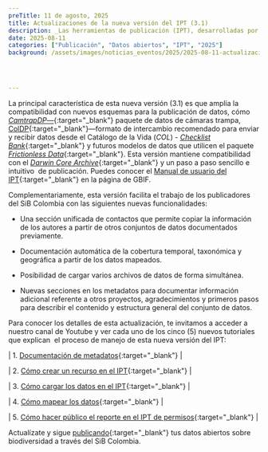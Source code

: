 ```yaml
---
preTitle: 11 de agosto, 2025
title: Actualizaciones de la nueva versión del IPT (3.1)
description: _Las herramientas de publicación (IPT), desarrolladas por el Sistema Global de Información sobre Biodiversidad (GBIF), fueron actualizadas en la infraestructura del SiB Colombia a una nueva versión con funcionalidades que facilitan la edición de metadatos y la publicación de conjuntos de datos._
date: 2025-08-11
categories: ["Publicación", "Datos abiertos", "IPT", "2025"]
background: /assets/images/noticias_eventos/2025/2025-08-11-actualizacion-ipt-3.1.png




---
```


La principal característica de esta nueva versión (3.1) es que amplía la  compatibilidad con nuevos esquemas para la publicación de datos, cómo [_CamtrapDP_—](https://camtrap-dp.tdwg.org/){:target="\_blank"} paquete de datos de cámaras trampa, [ColDP](https://github.com/CatalogueOfLife/coldp){:target="\_blank"}—formato de intercambio recomendado para enviar y recibir datos desde el Catálogo de la Vida (_COL_) - [_Checklist Bank_](https://www.checklistbank.org/){:target="\_blank"} y futuros modelos de datos que utilicen el paquete [_Frictionless Data_](https://specs.frictionlessdata.io/data-package/){:target="\_blank"}. Esta versión mantiene compatibilidad con el [_Darwin Core Archive_](https://ipt.gbif.org/manual/es/ipt/latest/dwca-guide#qu%C3%A9-es-un-archivo-darwin-core-dwc-a){:target="\_blank"} y un paso a paso sencillo e intuitivo  de publicación. Puedes conocer el [Manual de usuario del IPT](https://ipt.gbif.org/manual/es/ipt/latest/){:target="\_blank"} en la página de GBIF.

Complementariamente, esta versión facilita el trabajo de los publicadores del SiB Colombia con las siguientes nuevas funcionalidades:

- Una sección unificada de contactos que permite copiar la información de los autores a partir de otros conjuntos de datos documentados previamente.

- Documentación automática de la cobertura temporal, taxonómica y geográfica a partir de los datos mapeados.

- Posibilidad de cargar varios archivos de datos de forma simultánea.

- Nuevas secciones en los metadatos para documentar información adicional referente a otros proyectos, agradecimientos y primeros pasos para describir el contenido y estructura general del conjunto de datos.

Para conocer los detalles de esta actualización, te invitamos a acceder a nuestro canal de Youtube y ver cada uno de los cinco (5) nuevos tutoriales que explican  el proceso de manejo de esta nueva versión del IPT:

| 1. [Documentación de metadatos](https://www.youtube.com/watch?v=8sFcbZC9A4M){:target="\_blank"} |

| 2.  [Cómo crear un recurso en el IPT](https://www.youtube.com/watch?v=9f5NIAwE0jI){:target="\_blank"} |

| 3. [Cómo cargar los datos en el IPT](https://www.youtube.com/watch?v=48biUad7aKk){:target="\_blank"} |

| 4. [Cómo mapear los datos](https://www.youtube.com/watch?v=C9vZTm7TYk4){:target="\_blank"} |

| 5. [Cómo hacer público el reporte en el IPT de permisos](https://www.youtube.com/watch?v=oOI1zRYrfWQ){:target="\_blank"} |

Actualízate y sigue [publicando](https://biodiversidad.co/compartir/guia-para-publicar/){:target="\_blank"} tus datos abiertos sobre biodiversidad a través del SiB Colombia.

